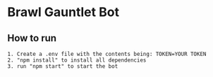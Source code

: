 # Brawl Gauntlet Bot

## How to run

```
1. Create a .env file with the contents being: TOKEN=YOUR TOKEN
2. "npm install" to install all dependencies
3. run "npm start" to start the bot
```
